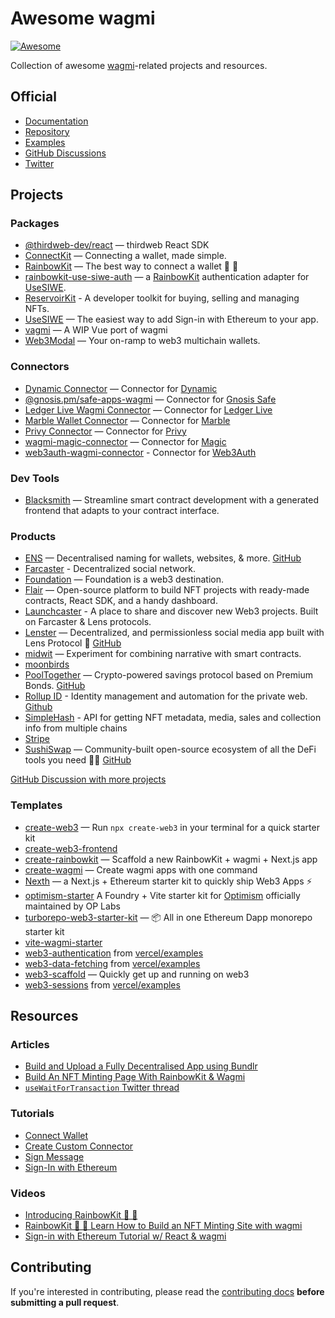 # Awesome wagmi

[![Awesome](https://awesome.re/badge.svg)](https://awesome.re)

Collection of awesome [wagmi](https://github.com/wagmi-dev/wagmi)-related projects and resources.

## Official

- [Documentation](https://wagmi.sh)
- [Repository](https://github.com/wagmi-dev/wagmi)
- [Examples](https://github.com/wagmi-dev/wagmi/tree/main/examples)
- [GitHub Discussions](https://github.com/wagmi-dev/wagmi/discussions)
- [Twitter](https://twitter.com/wagmi_sh)

## Projects

### Packages

- [@thirdweb-dev/react](https://github.com/thirdweb-dev/react) — thirdweb React SDK
- [ConnectKit](https://docs.family.co/connectkit) — Connecting a wallet, made simple.
- [RainbowKit](https://github.com/rainbow-me/rainbowkit) — The best way to connect a wallet 🌈 🧰
- [rainbowkit-use-siwe-auth](https://github.com/random-bits-studio/rainbowkit-use-siwe-auth) — a [RainbowKit](https://www.rainbowkit.com) authentication adapter for [UseSIWE](https://github.com/random-bits-studio/use-siwe).
- [ReservoirKit](https://docs.reservoir.tools/docs/reservoir-kit) - A developer toolkit for buying, selling and managing NFTs.
- [UseSIWE](https://github.com/random-bits-studio/use-siwe) — The easiest way to add Sign-in with Ethereum to your app.
- [vagmi](https://vagmi.vercel.app) — A WIP Vue port of wagmi
- [Web3Modal](https://web3modal.com) — Your on-ramp to web3 multichain wallets.

### Connectors

- [Dynamic Connector](https://www.npmjs.com/package/@dynamic-labs/wagmi-connector) — Connector for [Dynamic](https://www.dynamic.xyz)
- [@gnosis.pm/safe-apps-wagmi](https://github.com/safe-global/safe-apps-sdk/tree/master/packages/safe-apps-wagmi) — Connector for [Gnosis Safe](https://gnosis-safe.io)
- [Ledger Live Wagmi Connector](https://www.npmjs.com/package/@ledgerhq/ledger-live-wagmi-connector) — Connector for [Ledger Live](https://www.ledger.com/ledger-live)
- [Marble Wallet Connector](https://www.npmjs.com/package/@marblexyz/wagmi-connector) — Connector for [Marble](https://www.marblewallet.com)
- [Privy Connector](https://www.npmjs.com/package/@privy-io/wagmi-connector) — Connector for [Privy](https://www.privy.io)
- [wagmi-magic-connector](https://github.com/EveripediaNetwork/wagmi-magic-connector) — Connector for [Magic](https://magic.link)
- [web3auth-wagmi-connector](https://github.com/Web3Auth/web3auth-wagmi-connector) - Connector for [Web3Auth](https://web3auth.io/)

### Dev Tools

- [Blacksmith](https://github.com/blacksmith-eth/blacksmith) — Streamline smart contract development with a generated frontend that adapts to your contract interface.

### Products

- [ENS](https://ens.domains) — Decentralised naming for wallets, websites, & more. [GitHub](https://github.com/ensdomains/ens-app-v3)
- [Farcaster](https://www.farcaster.xyz/) - Decentralized social network.
- [Foundation](https://foundation.app) — Foundation is a web3 destination.
- [Flair](https://flair.finance) — Open-source platform to build NFT projects with ready-made contracts, React SDK, and a handy dashboard.
- [Launchcaster](https://www.launchcaster.xyz/) - A place to share and discover new Web3 projects. Built on Farcaster & Lens protocols. 
- [Lenster](https://lenster.xyz) — Decentralized, and permissionless social media app built with Lens Protocol 🌿 [GitHub](https://github.com/lensterxyz/lenster)
- [midwit](https://midwit.vercel.app) — Experiment for combining narrative with smart contracts.
- [moonbirds](https://www.moonbirds.xyz)
- [PoolTogether](https://pooltogether.com) — Crypto-powered savings protocol based on Premium Bonds. [GitHub](https://github.com/pooltogether/wallet-connection)
- [Rollup ID](https://rollup.id.com/) - Identity management and automation for the private web. [Github](https://github.com/proofzero)
- [SimpleHash](https://docs.simplehash.com/reference/overview) - API for getting NFT metadata, media, sales and collection info from multiple chains
- [Stripe](https://stripe.com)
- [SushiSwap](https://sushi.com) — Community-built open-source ecosystem of all the DeFi tools you need 🍣🔱 [GitHub](https://github.com/sushiswap/sushiswap)

[GitHub Discussion with more projects ](https://github.com/wagmi-dev/wagmi/discussions/201)

### Templates

- [create-web3](https://www.npmjs.com/package/create-web3) — Run `npx create-web3` in your terminal for a quick starter kit
- [create-web3-frontend](https://github.com/dhaiwat10/create-web3-frontend)
- [create-rainbowkit](https://github.com/rainbow-me/rainbowkit/tree/main/packages/create-rainbowkit) — Scaffold a new RainbowKit + wagmi + Next.js app
- [create-wagmi](https://github.com/wagmi-dev/create-wagmi) — Create wagmi apps with one command
- [Nexth](https://github.com/wslyvh/nexth/) — a Next.js + Ethereum starter kit to quickly ship Web3 Apps ⚡
- [optimism-starter](https://github.com/ethereum-optimism/optimism-starter) A Foundry + Vite starter kit for [Optimism](https://www.optimism.io/) officially maintained by OP Labs
- [turborepo-web3-starter-kit](https://github.com/memoriaXII/turborepo-web3-starter-kit) — 📦 All in one Ethereum Dapp monorepo starter kit
- [vite-wagmi-starter](https://github.com/fisand/vite-wagmi-starter)
- [web3-authentication](https://github.com/vercel/examples/tree/main/solutions/web3-authentication) from [vercel/examples](https://github.com/vercel/examples)
- [web3-data-fetching](https://github.com/vercel/examples/tree/main/solutions/web3-data-fetching) from [vercel/examples](https://github.com/vercel/examples)
- [web3-scaffold](https://github.com/holic/web3-scaffold) — Quickly get up and running on web3
- [web3-sessions](https://github.com/vercel/examples/tree/main/solutions/web3-sessions) from [vercel/examples](https://github.com/vercel/examples)

## Resources

### Articles

- [Build and Upload a Fully Decentralised App using Bundlr](https://ropats16.hashnode.dev/build-and-upload-a-fully-decentralised-app-using-bundlr)
- [Build An NFT Minting Page With RainbowKit & Wagmi](https://ankr.hashnode.dev/build-an-nft-minting-page-with-rainbowkit-wagmi)
- [`useWaitForTransaction` Twitter thread](https://twitter.com/peduarte/status/1527299439009726466)

### Tutorials

- [Connect Wallet](https://wagmi.sh/examples/connect-wallet)
- [Create Custom Connector](https://wagmi.sh/examples/custom-connector)
- [Sign Message](https://wagmi.sh/examples/sign-message)
- [Sign-In with Ethereum](https://wagmi.sh/examples/sign-in-with-ethereum)

### Videos

- [Introducing RainbowKit 🌈 🧰](https://www.youtube.com/watch?v=5dcjg6c5UG4)
- [RainbowKit 🌈 🧰 Learn How to Build an NFT Minting Site with wagmi](https://www.youtube.com/watch?v=YnxyVpE6PIE)
- [Sign-in with Ethereum Tutorial w/ React & wagmi](https://www.youtube.com/watch?v=3QgqoHggwhg)

## Contributing

If you're interested in contributing, please read the [contributing docs](/.github/CONTRIBUTING.md) **before submitting a pull request**.
